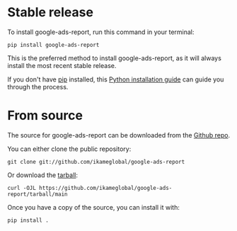 # Stable release

To install google-ads-report, run this command in your
terminal:

``` console
pip install google-ads-report
```

This is the preferred method to install google-ads-report, as it will always install the most recent stable release.

If you don't have [pip][] installed, this [Python installation guide][]
can guide you through the process.

# From source

The source for google-ads-report can be downloaded from
the [Github repo][].

You can either clone the public repository:

``` console
git clone git://github.com/ikameglobal/google-ads-report
```

Or download the [tarball][]:

``` console
curl -OJL https://github.com/ikameglobal/google-ads-report/tarball/main
```

Once you have a copy of the source, you can install it with:

``` console
pip install .
```

  [pip]: https://pip.pypa.io
  [Python installation guide]: http://docs.python-guide.org/en/latest/starting/installation/
  [Github repo]: https://github.com/ikameglobal/google-ads-report
  [tarball]: https://github.com/ikameglobal/google-ads-report/tarball/main
